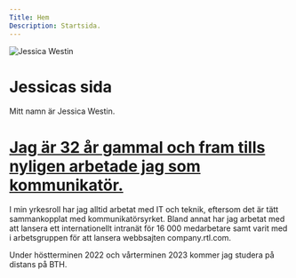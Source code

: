 ```yaml
---
Title: Hem
Description: Startsida.
---
```

<div class="img-right">
    <img src="image/jessicawestin200x200.jpeg?crop=160,180,10,10" alt="Jessica Westin">
</div>

Jessicas sida
==========================

Mitt namn är Jessica Westin.

# [Jag är 32 år gammal och fram tills nyligen arbetade jag som kommunikatör.](https://github.com/jessicawestin/dbwebb_design)

I min yrkesroll har jag alltid arbetat med IT och teknik, eftersom det är tätt sammankopplat med kommunikatörsyrket. Bland annat har jag arbetat med att lansera ett internationellt intranät för 16 000 medarbetare samt varit med i arbetsgruppen för att lansera webbsajten company.rtl.com.

Under höstterminen 2022 och vårterminen 2023 kommer jag studera på distans på BTH.

